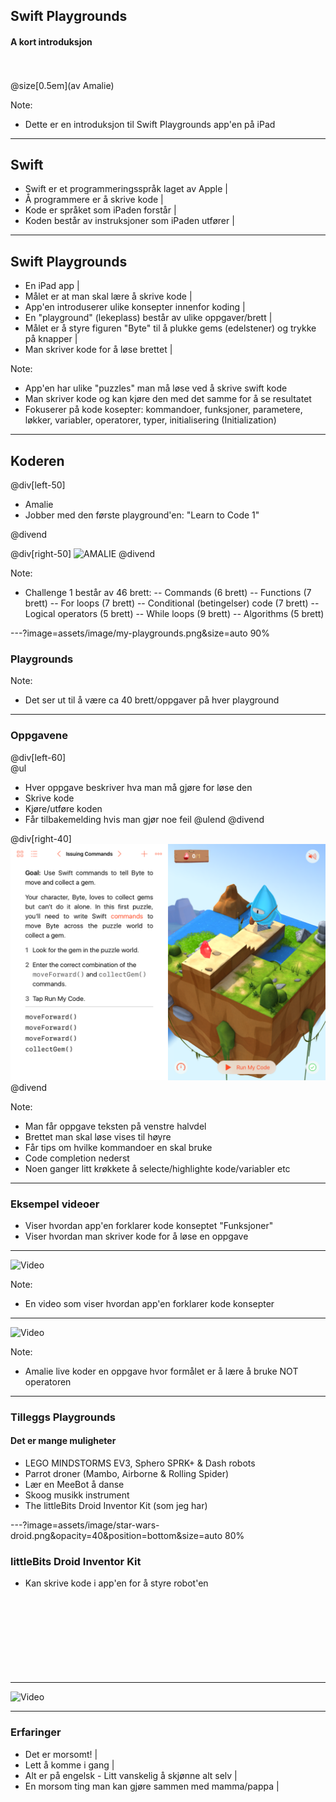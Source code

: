 ## Swift Playgrounds

#### A kort introduksjon
<br>
<br>
@size[0.5em](av Amalie)

Note:
- Dette er en introduksjon til Swift Playgrounds app'en på iPad

---

## Swift

- Swift er et programmeringsspråk laget av Apple |
- Å programmere er å skrive kode |
- Kode er språket som iPaden forstår |
- Koden består av instruksjoner som iPaden utfører |

---

## Swift Playgrounds

- En iPad app |
- Målet er at man skal lære å skrive kode |
- App'en introduserer ulike konsepter innenfor koding |
- En "playground" (lekeplass) består av ulike oppgaver/brett |
- Målet er å styre figuren "Byte" til å plukke gems (edelstener) og trykke på knapper |
- Man skriver kode for å løse brettet |

Note:
- App'en har ulike "puzzles" man må løse ved å skrive swift kode
- Man skriver kode og kan kjøre den med det samme for å se resultatet
- Fokuserer på kode kosepter: kommandoer, funksjoner, parametere, løkker, variabler, operatorer, typer, initialisering (Initialization)

---

## Koderen

@div[left-50]
<br>
<ul>
<li>Amalie
<li>Jobber med den første playground'en: "Learn to Code 1"
</ul>
@divend

@div[right-50]
![AMALIE](assets/image/amalie-coding.jpg)
@divend

Note:
- Challenge 1 består av 46 brett:
-- Commands (6 brett)
-- Functions (7 brett)
-- For loops (7 brett)
-- Conditional (betingelser) code (7 brett)
-- Logical operators (5 brett)
-- While loops (9 brett)
-- Algorithms (5 brett)

---?image=assets/image/my-playgrounds.png&size=auto 90%

### Playgrounds

Note:
- Det ser ut til å være ca 40 brett/oppgaver på hver playground

---

### Oppgavene

@div[left-60]
<br>
@ul
- Hver oppgave beskriver hva man må gjøre for løse den
- Skrive kode
- Kjøre/utføre koden
- Får tilbakemelding hvis man gjør noe feil
@ulend
@divend

@div[right-40]
![PUZZLE](assets/image/swift-screendump-1.png)
@divend

Note:
- Man får oppgave teksten på venstre halvdel
- Brettet man skal løse vises til høyre
- Får tips om hvilke kommandoer en skal bruke
- Code completion nederst
- Noen ganger litt krøkkete å selecte/highlighte kode/variabler etc

---

### Eksempel videoer

- Viser hvordan app'en forklarer kode konseptet "Funksjoner"
- Viser hvordan man skriver kode for å løse en oppgave

---

![Video](https://www.youtube.com/embed/uKIxWfVBcMU)

Note:
- En video som viser hvordan app'en forklarer kode konsepter

---

![Video](https://www.youtube.com/embed/cjCc070rqoY)

Note:
- Amalie live koder en oppgave hvor formålet er å lære å bruke NOT operatoren

---

### Tilleggs Playgrounds

#### Det er mange muligheter

- LEGO MINDSTORMS EV3, Sphero SPRK+ & Dash  robots
- Parrot droner (Mambo, Airborne & Rolling Spider)
- Lær en MeeBot å danse
- Skoog musikk instrument
- The littleBits Droid Inventor Kit (som jeg har)

---?image=assets/image/star-wars-droid.png&opacity=40&position=bottom&size=auto 80%

### littleBits Droid Inventor Kit

- Kan skrive kode i app'en for å styre robot'en
<br><br><br>
<br><br><br>
<br><br><br>
---

![Video](https://www.youtube.com/embed/NWc3Fdkwr90)

---

### Erfaringer

- Det er morsomt! |
- Lett å komme i gang |
- Alt er på engelsk - Litt vanskelig å skjønne alt selv |
- En morsom ting man kan gjøre sammen med mamma/pappa |
